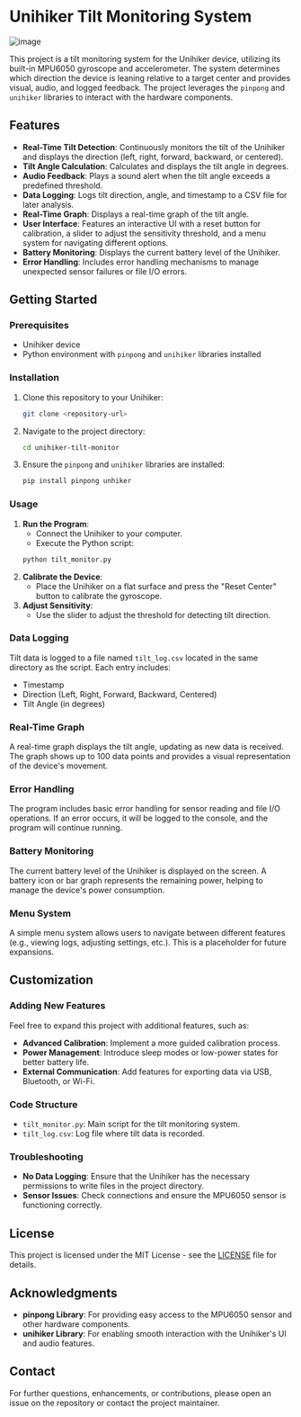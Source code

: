 
# Unihiker Tilt Monitoring System
![image](https://github.com/user-attachments/assets/5e1f4e08-af0d-4336-8bcb-79079c779242)


This project is a tilt monitoring system for the Unihiker device, utilizing its built-in MPU6050 gyroscope and accelerometer. The system determines which direction the device is leaning relative to a target center and provides visual, audio, and logged feedback. The project leverages the `pinpong` and `unihiker` libraries to interact with the hardware components.

## Features

- **Real-Time Tilt Detection**: Continuously monitors the tilt of the Unihiker and displays the direction (left, right, forward, backward, or centered).
- **Tilt Angle Calculation**: Calculates and displays the tilt angle in degrees.
- **Audio Feedback**: Plays a sound alert when the tilt angle exceeds a predefined threshold.
- **Data Logging**: Logs tilt direction, angle, and timestamp to a CSV file for later analysis.
- **Real-Time Graph**: Displays a real-time graph of the tilt angle.
- **User Interface**: Features an interactive UI with a reset button for calibration, a slider to adjust the sensitivity threshold, and a menu system for navigating different options.
- **Battery Monitoring**: Displays the current battery level of the Unihiker.
- **Error Handling**: Includes error handling mechanisms to manage unexpected sensor failures or file I/O errors.

## Getting Started

### Prerequisites

- Unihiker device
- Python environment with `pinpong` and `unihiker` libraries installed

### Installation

1. Clone this repository to your Unihiker:
    ```sh
    git clone <repository-url>
    ```
2. Navigate to the project directory:
    ```sh
    cd unihiker-tilt-monitor
    ```
3. Ensure the `pinpong` and `unihiker` libraries are installed:
    ```sh
    pip install pinpong unhiker
    ```

### Usage

1. **Run the Program**:
    - Connect the Unihiker to your computer.
    - Execute the Python script:
    ```sh
    python tilt_monitor.py
    ```
2. **Calibrate the Device**:
    - Place the Unihiker on a flat surface and press the "Reset Center" button to calibrate the gyroscope.
3. **Adjust Sensitivity**:
    - Use the slider to adjust the threshold for detecting tilt direction.

### Data Logging

Tilt data is logged to a file named `tilt_log.csv` located in the same directory as the script. Each entry includes:

- Timestamp
- Direction (Left, Right, Forward, Backward, Centered)
- Tilt Angle (in degrees)

### Real-Time Graph

A real-time graph displays the tilt angle, updating as new data is received. The graph shows up to 100 data points and provides a visual representation of the device's movement.

### Error Handling

The program includes basic error handling for sensor reading and file I/O operations. If an error occurs, it will be logged to the console, and the program will continue running.

### Battery Monitoring

The current battery level of the Unihiker is displayed on the screen. A battery icon or bar graph represents the remaining power, helping to manage the device's power consumption.

### Menu System

A simple menu system allows users to navigate between different features (e.g., viewing logs, adjusting settings, etc.). This is a placeholder for future expansions.

## Customization

### Adding New Features

Feel free to expand this project with additional features, such as:

- **Advanced Calibration**: Implement a more guided calibration process.
- **Power Management**: Introduce sleep modes or low-power states for better battery life.
- **External Communication**: Add features for exporting data via USB, Bluetooth, or Wi-Fi.

### Code Structure

- `tilt_monitor.py`: Main script for the tilt monitoring system.
- `tilt_log.csv`: Log file where tilt data is recorded.

### Troubleshooting

- **No Data Logging**: Ensure that the Unihiker has the necessary permissions to write files in the project directory.
- **Sensor Issues**: Check connections and ensure the MPU6050 sensor is functioning correctly.

## License

This project is licensed under the MIT License - see the [LICENSE](LICENSE) file for details.

## Acknowledgments

- **pinpong Library**: For providing easy access to the MPU6050 sensor and other hardware components.
- **unihiker Library**: For enabling smooth interaction with the Unihiker's UI and audio features.

## Contact

For further questions, enhancements, or contributions, please open an issue on the repository or contact the project maintainer.

